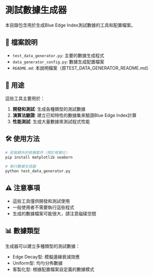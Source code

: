 # 測試數據生成器

本目錄包含用於生成Blue Edge Index測試數據的工具和配置檔案。

## 📁 檔案說明

- `test_data_generator.py`: 主要的數據生成程式
- `data_generator_config.py`: 數據生成配置檔案
- `README.md`: 本說明檔案（原TEST_DATA_GENERATOR_README.md）

## 🎯 用途

這些工具主要用於：
1. **開發和測試**: 生成各種類型的測試數據
2. **演算法驗證**: 建立已知特性的數據集來驗證Blue Edge Index計算
3. **性能測試**: 生成大量數據來測試程式性能

## 🛠️ 使用方法

```bash
# 安裝額外的依賴套件（用於視覺化）
pip install matplotlib seaborn

# 執行數據生成器
python test_data_generator.py
```

## ⚠️ 注意事項

- 這些工具僅供開發和測試使用
- 一般使用者不需要執行這些程式
- 生成的數據檔案可能很大，請注意磁碟空間

## 📊 數據類型

生成器可以建立多種類型的測試數據：
- Edge Decay型: 模擬邊緣衰減效應
- Uniform型: 均勻分佈數據
- 客製化型: 根據配置檔案自定義的數據模式